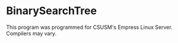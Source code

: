 # BinarySearchTree

This program was programmed for CSUSM's Empress Linux Server. Compilers may vary.
